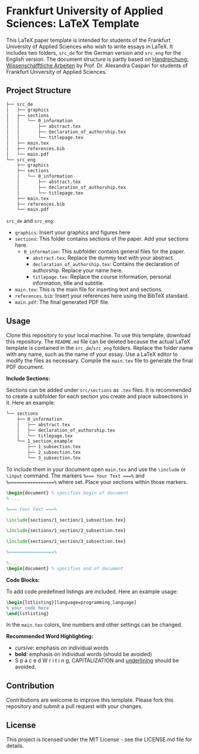 # Frankfurt University of Applied Sciences: LaTeX Template

This LaTeX paper template is intended for students of the Frankfurt University of Applied Sciences who wish to write essays in LaTeX. It includes two folders, `src_de` for the German version and `src_eng` for the English version. The document structure is partly based on [Handreichung: Wissenschafftliche Arbeiten](https://www.yumpu.com/de/document/read/31685236/handreichung-wissenschaftliche-arbeiten-elearning-der-fh-) by Prof. Dr. Alexandra Caspari for students of Frankfurt University of Applied Sciences.

## Project Structure

```bash
├── src_de
│   ├── graphics
│   ├── sections
│   │   └── 0_information
│   │       ├── abstract.tex
│   │       ├── declaration_of_authorship.tex
│   │       └── titlepage.tex
│   ├── main.tex
│   ├── references.bib
│   └── main.pdf
└── src_eng
    ├── graphics
    ├── sections
    │   └── 0_information
    │       ├── abstract.tex
    │       ├── declaration_of_authorship.tex
    │       └── titlepage.tex
    ├── main.tex
    ├── references.bib
    └── main.pdf
```

`src_de` and `src_eng`:
- `graphics`: Insert your graphics and figures here 
- `sections`: This folder contains sections of the paper. Add your sections here.
  - `0_information`: This subfolder contains general files for the paper.
    - `abstract.tex`: Replace the dummy text with your abstract.
    - `declaration_of_authorship.tex`: Contains the declaration of authorship. Replace your name here.
    - `titlepage.tex`: Replace the course information, personal information, title and subtitle.
- `main.tex`: This is the main file for inserting text and sections.
- `references.bib`: Insert your references here using the BibTeX standard.
- `main.pdf`: The final generated PDF file.

## Usage

Clone this repository to your local machine. To use this template, download this repository. The `README.md` file can be deleted because the actual LaTeX template is contained in the `src_de`/`src_eng` folders. Replace the folder name with any name, such as the name of your essay. Use a LaTeX editor to modify the files as necessary. Compile the `main.tex` file to generate the final PDF document.

**Include Sections:**

Sections can be added under `src/sections` as `.tex` files. It is recommended to create a subfolder for each section you create and place subsections in it. Here an example:

```bash
└── sections
    ├── 0_information
    │   ├── abstract.tex
    │   ├── declaration_of_authorship.tex
    │   └── titlepage.tex
    └── 1_section_example
        ├── 1_subsection.tex
        ├── 2_subsection.tex
        └── 3_subsection.tex
```

To include them in your document open `main.tex` and use the `\include` or `\input` command. The markers `%=== Your Text ===%` and `%=================%` where set. Place your sections within those markers.

```tex
\begin{document} % specifies begin of document
% ...

%=== Your Text ===%

\include{sections/1_section/1_subsection.tex}

\include{sections/1_section/2_subsection.tex}

\include{sections/1_section/3_subsection.tex}

%=================%

%...
\begin{document} % specifies end of document
```

**Code Blocks:**

To add code predefined listings are included. Here an example usage:

```latex
\begin{lstlisting}[language=programming_language]
% your code here
\end{lstlisting}
```

In the `main.tex` colors, line numbers and other settings can be changed. 

**Recommended Word Highlighting:**

- *cursive*: emphasis on individual words
- **bold**: emphasis on individual words (should be avoided)
- S p a c e d  W r i t i n g, CAPITALIZATION and <u>underlining</u> should be avoided.

## Contribution

Contributions are welcome to improve this template. Please fork this repository and submit a pull request with your changes. 

## License

This project is licensed under the MIT License - see the LICENSE.md file for details.